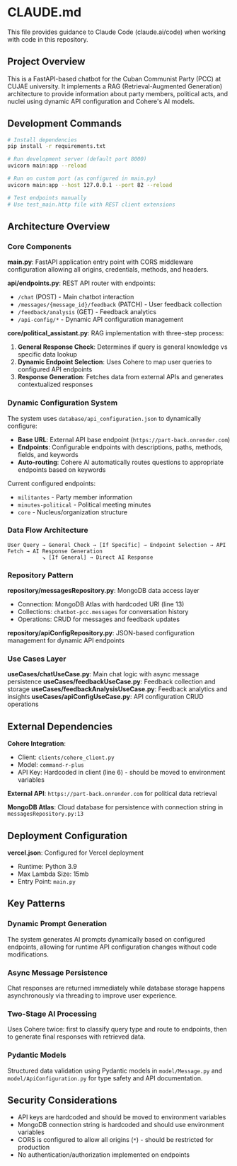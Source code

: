 # CLAUDE.md

This file provides guidance to Claude Code (claude.ai/code) when working with code in this repository.

## Project Overview

This is a FastAPI-based chatbot for the Cuban Communist Party (PCC) at CUJAE university. It implements a RAG (Retrieval-Augmented Generation) architecture to provide information about party members, political acts, and nuclei using dynamic API configuration and Cohere's AI models.

## Development Commands

```bash
# Install dependencies
pip install -r requirements.txt

# Run development server (default port 8000)
uvicorn main:app --reload

# Run on custom port (as configured in main.py)
uvicorn main:app --host 127.0.0.1 --port 82 --reload

# Test endpoints manually
# Use test_main.http file with REST client extensions
```

## Architecture Overview

### Core Components

**main.py**: FastAPI application entry point with CORS middleware configuration allowing all origins, credentials, methods, and headers.

**api/endpoints.py**: REST API router with endpoints:
- `/chat` (POST) - Main chatbot interaction
- `/messages/{message_id}/feedback` (PATCH) - User feedback collection
- `/feedback/analysis` (GET) - Feedback analytics
- `/api-config/*` - Dynamic API configuration management

**core/political_assistant.py**: RAG implementation with three-step process:
1. **General Response Check**: Determines if query is general knowledge vs specific data lookup
2. **Dynamic Endpoint Selection**: Uses Cohere to map user queries to configured API endpoints
3. **Response Generation**: Fetches data from external APIs and generates contextualized responses

### Dynamic Configuration System

The system uses `database/api_configuration.json` to dynamically configure:
- **Base URL**: External API base endpoint (`https://part-back.onrender.com`)
- **Endpoints**: Configurable endpoints with descriptions, paths, methods, fields, and keywords
- **Auto-routing**: Cohere AI automatically routes questions to appropriate endpoints based on keywords

Current configured endpoints:
- `militantes` - Party member information
- `minutes-political` - Political meeting minutes  
- `core` - Nucleus/organization structure

### Data Flow Architecture

```
User Query → General Check → [If Specific] → Endpoint Selection → API Fetch → AI Response Generation
           ↘ [If General] → Direct AI Response
```

### Repository Pattern

**repository/messagesRepository.py**: MongoDB data access layer
- Connection: MongoDB Atlas with hardcoded URI (line 13)
- Collections: `chatbot-pcc.messages` for conversation history
- Operations: CRUD for messages and feedback updates

**repository/apiConfigRepository.py**: JSON-based configuration management for dynamic API endpoints

### Use Cases Layer

**useCases/chatUseCase.py**: Main chat logic with async message persistence
**useCases/feedbackUseCase.py**: Feedback collection and storage
**useCases/feedbackAnalysisUseCase.py**: Feedback analytics and insights
**useCases/apiConfigUseCase.py**: API configuration CRUD operations

## External Dependencies

**Cohere Integration**: 
- Client: `clients/cohere_client.py` 
- Model: `command-r-plus`
- API Key: Hardcoded in client (line 6) - should be moved to environment variables

**External API**: `https://part-back.onrender.com` for political data retrieval

**MongoDB Atlas**: Cloud database for persistence with connection string in `messagesRepository.py:13`

## Deployment Configuration

**vercel.json**: Configured for Vercel deployment
- Runtime: Python 3.9
- Max Lambda Size: 15mb
- Entry Point: `main.py`

## Key Patterns

### Dynamic Prompt Generation
The system generates AI prompts dynamically based on configured endpoints, allowing for runtime API configuration changes without code modifications.

### Async Message Persistence
Chat responses are returned immediately while database storage happens asynchronously via threading to improve user experience.

### Two-Stage AI Processing
Uses Cohere twice: first to classify query type and route to endpoints, then to generate final responses with retrieved data.

### Pydantic Models
Structured data validation using Pydantic models in `model/Message.py` and `model/ApiConfiguration.py` for type safety and API documentation.

## Security Considerations

- API keys are hardcoded and should be moved to environment variables
- MongoDB connection string is hardcoded and should use environment variables  
- CORS is configured to allow all origins (`*`) - should be restricted for production
- No authentication/authorization implemented on endpoints